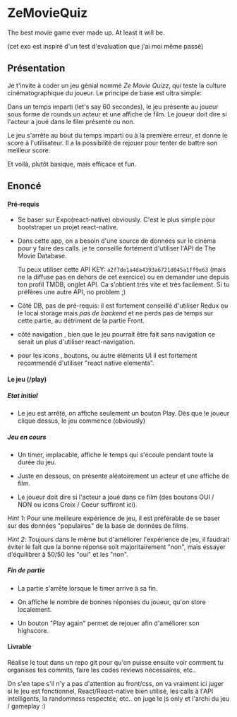 # ZeMovieQuiz

The best movie game ever made up. At least it will be.

(cet exo est inspiré d'un test d'evaluation que j'ai moi même passé)

## Présentation

Je t'invite à coder un jeu génial nommé *Ze Movie Quizz*, qui teste la culture cinématographique du joueur. Le principe de base est ultra simple:

Dans un temps imparti (let's say 60 secondes), le jeu présente au joueur sous forme de rounds un acteur et une affiche de film. Le joueur doit dire si l'acteur a joué dans le film présenté ou non.

Le jeu s'arrête au bout du temps imparti ou à la première erreur, et donne le score à l'utilisateur. Il a la possibilité de rejouer pour tenter de battre son meilleur score.

Et voilà, plutôt basique, mais efficace et fun.


## Enoncé

#### Pré-requis

- Se baser sur Expo(react-native) obviously. C'est le plus simple pour bootstraper un projet react-native.

- Dans cette app, on a besoin d'une source de données sur le cinéma pour y faire des calls.
je te conseille fortement d'utiliser l'API de The Movie Database.

    Tu peux utiliser cette API KEY: `a2f7de1a4da4393a6721d045a1ff9e63` (mais ne la diffuse pas en dehors de cet exercice) ou en demander une depuis ton profil TMDB, onglet API. Ca s'obtient très vite et très facilement. Si tu préfères une autre API, no problem ;)

- Côté DB, pas de pré-requis: il est fortement conseillé d'utiliser Redux ou le local storage mais *pas de backend* et ne perds pas de temps sur cette partie, au détriment de la partie Front.
- côté navigation , bien que le jeu pourrait être fait sans navigation ce serait un plus d'utiliser react-navigation.
- pour les icons , boutons, ou autre éléments UI il est fortement recommendé d'utiliser "react native elements".

#### Le jeu (/play)

##### Etat initial

- Le jeu est arrêté, on affiche seulement un bouton Play. Dès que le joueur clique dessus, le jeu commence (obviously)

##### Jeu en cours

- Un timer, implacable, affiche le temps qui s'écoule pendant toute la durée du jeu.

- Juste en dessous, on présente aléatoirement un acteur et une affiche de film.

- Le joueur doit dire si l'acteur a joué dans ce film (des boutons OUI / NON ou icons Croix / Coeur suffiront ici).

_Hint 1_: Pour une meilleure expérience de jeu, il est préférable de se baser sur des données "populaires" de la base de données de films.

_Hint 2_: Toujours dans le même but d'améliorer l'expérience de jeu, il faudrait éviter le fait que la bonne réponse soit majoritairement "non", mais essayer d'équilibrer à 50/50 les "oui" et les "non".

##### Fin de partie

- La partie s'arrête lorsque le timer arrive à sa fin.

- On affiche le nombre de bonnes réponses du joueur, qu'on store localement.

- Un bouton "Play again" permet de rejouer afin d'améliorer son highscore.


#### Livrable

Réalise le tout dans un repo git pour qu'on puisse ensuite voir comment tu organises tes commits, faire les codes reviews nécessaires, etc..

On s'en tape s'il n'y a pas d'attention au front/css, on va vraiment ici juger si le jeu est fonctionnel, React/React-native bien utilisé, les calls à l'API intelligents, la randomness respectée, etc.. on juge le js only et l'archi du jeu / gameplay :)

